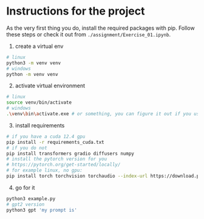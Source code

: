 # Instructions for the project

As the very first thing you do, install the required packages with pip.
Follow these steps or check it out from `./assignment/Exercise_01.ipynb`.

1. create a virtual env

```bash
# linux
python3 -m venv venv
# windows 
python -m venv venv
```

2. activate virtual environment

```bash
# linux
source venv/bin/activate
# windows
.\venv\bin\activate.exe # or something, you can figure it out if you use windows
```

3. install requirements

```bash
# if you have a cuda 12.4 gpu
pip install -r requirements_cuda.txt
# if you do not
pip install transformers gradio diffusers numpy
# install the pytorch version for you
# https://pytorch.org/get-started/locally/
# for example linux, no gpu:
pip install torch torchvision torchaudio --index-url https://download.pytorch.org/whl/cpu
```

4. go for it

```bash
python3 example.py
# gpt2 version
python3 gpt 'my prompt is'
```
